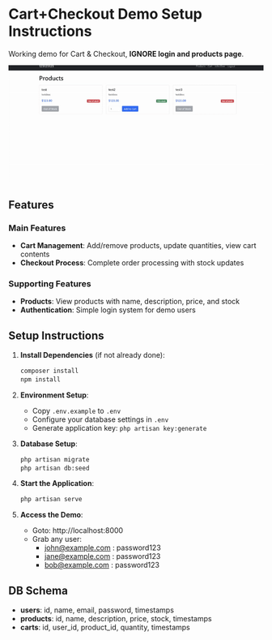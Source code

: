 # Cart+Checkout Demo Setup Instructions

Working demo for Cart & Checkout, **IGNORE login and products page**.

![Preview](preview.gif)

## Features

### Main Features
- **Cart Management**: Add/remove products, update quantities, view cart contents
- **Checkout Process**: Complete order processing with stock updates

### Supporting Features
- **Products**: View products with name, description, price, and stock
- **Authentication**: Simple login system for demo users

## Setup Instructions

1. **Install Dependencies** (if not already done):
   ```bash
   composer install
   npm install
   ```

2. **Environment Setup**:
   - Copy `.env.example` to `.env`
   - Configure your database settings in `.env`
   - Generate application key: `php artisan key:generate`

3. **Database Setup**:
   ```bash
   php artisan migrate
   php artisan db:seed
   ```

4. **Start the Application**:
   ```bash
   php artisan serve
   ```

5. **Access the Demo**:
   - Goto: http://localhost:8000
   - Grab any user:
     - john@example.com : password123
     - jane@example.com : password123
     - bob@example.com : password123

## DB Schema

- **users**: id, name, email, password, timestamps
- **products**: id, name, description, price, stock, timestamps
- **carts**: id, user_id, product_id, quantity, timestamps